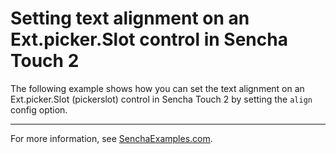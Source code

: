 # Setting text alignment on an Ext.picker.Slot control in Sencha Touch 2 #

The following example shows how you can set the text alignment on an Ext.picker.Slot (pickerslot) control in Sencha Touch 2 by setting the `align` config option.

---

For more information, see [SenchaExamples.com](http://senchaexamples.com/2012/03/16/setting-text-alignment-on-an-ext-picker-slot-control-in-sencha-touch-2/).
